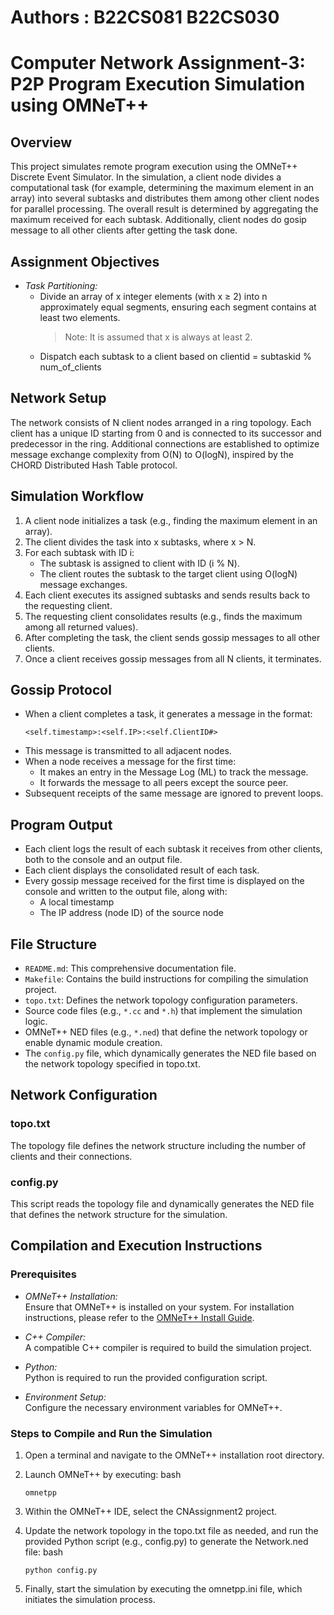# Authors : B22CS081 B22CS030
# Computer Network Assignment-3: P2P Program Execution Simulation using OMNeT++

## Overview

This project simulates remote program execution using the OMNeT++ Discrete Event Simulator. In the simulation, a client node divides a computational task (for example, determining the maximum element in an array) into several subtasks and distributes them among other client nodes for parallel processing. The overall result is determined by aggregating the maximum received for each subtask. Additionally, client nodes do gosip message to all other clients after getting the task done.

## Assignment Objectives

- *Task Partitioning:*  
  - Divide an array of x integer elements (with x ≥ 2) into n approximately equal segments, ensuring each segment contains at least two elements.  
    > Note: It is assumed that x is always at least 2.
  - Dispatch each subtask to a client based on clientid = subtaskid % num_of_clients

## Network Setup

The network consists of N client nodes arranged in a ring topology. Each client has a unique ID starting from 0 and is connected to its successor and predecessor in the ring. Additional connections are established to optimize message exchange complexity from O(N) to O(logN), inspired by the CHORD Distributed Hash Table protocol.

## Simulation Workflow

1. A client node initializes a task (e.g., finding the maximum element in an array).
2. The client divides the task into x subtasks, where x > N.
3. For each subtask with ID i:
   - The subtask is assigned to client with ID (i % N).
   - The client routes the subtask to the target client using O(logN) message exchanges.
4. Each client executes its assigned subtasks and sends results back to the requesting client.
5. The requesting client consolidates results (e.g., finds the maximum among all returned values).
6. After completing the task, the client sends gossip messages to all other clients.
7. Once a client receives gossip messages from all N clients, it terminates.

## Gossip Protocol

- When a client completes a task, it generates a message in the format:
  ```
  <self.timestamp>:<self.IP>:<self.ClientID#>
  ```
- This message is transmitted to all adjacent nodes.
- When a node receives a message for the first time:
  - It makes an entry in the Message Log (ML) to track the message.
  - It forwards the message to all peers except the source peer.
- Subsequent receipts of the same message are ignored to prevent loops.

## Program Output

- Each client logs the result of each subtask it receives from other clients, both to the console and an output file.
- Each client displays the consolidated result of each task.
- Every gossip message received for the first time is displayed on the console and written to the output file, along with:
  - A local timestamp
  - The IP address (node ID) of the source node

## File Structure

- `README.md`: This comprehensive documentation file.
- `Makefile`: Contains the build instructions for compiling the simulation project.
- `topo.txt`: Defines the network topology configuration parameters.
- Source code files (e.g., `*.cc` and `*.h`) that implement the simulation logic.
- OMNeT++ NED files (e.g., `*.ned`) that define the network topology or enable dynamic module creation.
- The `config.py` file, which dynamically generates the NED file based on the network topology specified in topo.txt.

## Network Configuration

### topo.txt
The topology file defines the network structure including the number of clients and their connections.

### config.py
This script reads the topology file and dynamically generates the NED file that defines the network structure for the simulation.

## Compilation and Execution Instructions

### Prerequisites

- *OMNeT++ Installation:*  
  Ensure that OMNeT++ is installed on your system. For installation instructions, please refer to the [OMNeT++ Install Guide](https://doc.omnetpp.org/omnetpp/InstallGuide.pdf).

- *C++ Compiler:*  
  A compatible C++ compiler is required to build the simulation project.

- *Python:*  
  Python is required to run the provided configuration script.

- *Environment Setup:*  
  Configure the necessary environment variables for OMNeT++.

### Steps to Compile and Run the Simulation

1. Open a terminal and navigate to the OMNeT++ installation root directory.
2. Launch OMNeT++ by executing:
   bash
   ```
   omnetpp
   ```
   
3. Within the OMNeT++ IDE, select the CNAssignment2 project.
4. Update the network topology in the topo.txt file as needed, and run the provided Python script (e.g., config.py) to generate the Network.ned file:
   bash
   ```
   python config.py
   ```
   
5. Finally, start the simulation by executing the omnetpp.ini file, which initiates the simulation process.
